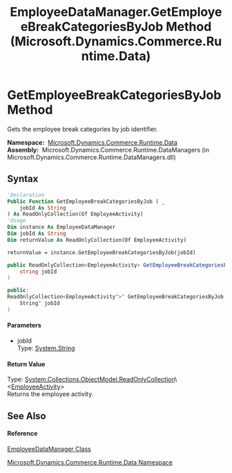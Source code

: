 ﻿---
title: EmployeeDataManager.GetEmployeeBreakCategoriesByJob Method  (Microsoft.Dynamics.Commerce.Runtime.Data)
TOCTitle: GetEmployeeBreakCategoriesByJob Method
ms:assetid: M:Microsoft.Dynamics.Commerce.Runtime.Data.EmployeeDataManager.GetEmployeeBreakCategoriesByJob(System.String)
ms:mtpsurl: https://technet.microsoft.com/en-us/library/microsoft.dynamics.commerce.runtime.data.employeedatamanager.getemployeebreakcategoriesbyjob(v=AX.60)
ms:contentKeyID: 62204734
ms.date: 05/18/2015
mtps_version: v=AX.60
f1_keywords:
- Microsoft.Dynamics.Commerce.Runtime.Data.EmployeeDataManager.GetEmployeeBreakCategoriesByJob
dev_langs:
- CSharp
- C++
- VB
---

# GetEmployeeBreakCategoriesByJob Method

Gets the employee break categories by job identifier.

**Namespace:**  [Microsoft.Dynamics.Commerce.Runtime.Data](microsoft-dynamics-commerce-runtime-data-namespace.md)  
**Assembly:**  Microsoft.Dynamics.Commerce.Runtime.DataManagers (in Microsoft.Dynamics.Commerce.Runtime.DataManagers.dll)

## Syntax

``` vb
'Declaration
Public Function GetEmployeeBreakCategoriesByJob ( _
    jobId As String _
) As ReadOnlyCollection(Of EmployeeActivity)
'Usage
Dim instance As EmployeeDataManager
Dim jobId As String
Dim returnValue As ReadOnlyCollection(Of EmployeeActivity)

returnValue = instance.GetEmployeeBreakCategoriesByJob(jobId)
```

``` csharp
public ReadOnlyCollection<EmployeeActivity> GetEmployeeBreakCategoriesByJob(
    string jobId
)
```

``` c++
public:
ReadOnlyCollection<EmployeeActivity^>^ GetEmployeeBreakCategoriesByJob(
    String^ jobId
)
```

#### Parameters

  - jobId  
    Type: [System.String](https://technet.microsoft.com/en-us/library/s1wwdcbf\(v=ax.60\))  

#### Return Value

Type: [System.Collections.ObjectModel.ReadOnlyCollection](https://technet.microsoft.com/en-us/library/ms132474\(v=ax.60\))\<[EmployeeActivity](employeeactivity-class-microsoft-dynamics-commerce-runtime-datamodel.md)\>  
Returns the employee activity.  

## See Also

#### Reference

[EmployeeDataManager Class](employeedatamanager-class-microsoft-dynamics-commerce-runtime-data.md)

[Microsoft.Dynamics.Commerce.Runtime.Data Namespace](microsoft-dynamics-commerce-runtime-data-namespace.md)

